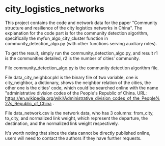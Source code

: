 # city_logistics_networks
This project contains the code and network data for the paper "Community structure and resilience of the city logistics networks in China". The explanation for the code part is for the community detection algorithm, specifically the myfun_algo_city_cluster function in community_detection_algo.py (with other functions serving auxiliary roles).

To get the result, simply run the community_detection_algo.py, and result r1 is the communities detailed, r2 is the number of cities' community. 

File community_detection_algo.py is the community detection algorithm file. 

File data_city_neighbor.pkl is the binary file of two variable, one is city_neighbor, a dictionary, shows the neighbor relation of the cities, the other one is the cities' code, which could be searched online with the name "administrative division codes of the People's Republic of China. URL: https://en.wikipedia.org/wiki/Administrative_division_codes_of_the_People%27s_Republic_of_China .

File data_network.csv is the network data, who has 3 columns: from_city, to_city, and normalized link weight, which represent the departure, the destination, and the normalized link weight respectively.

It's worth noting that since the data cannot be directly published online, users will need to contact the authors if they have further requests.
